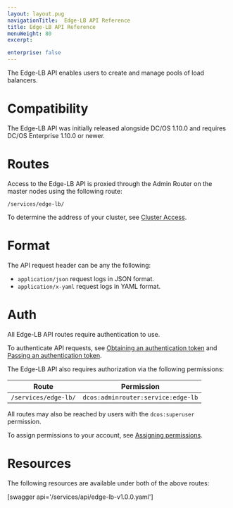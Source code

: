 ```yaml
---
layout: layout.pug
navigationTitle:  Edge-LB API Reference
title: Edge-LB API Reference
menuWeight: 80
excerpt:

enterprise: false
---
```


The Edge-LB API enables users to create and manage pools of load balancers.

# Compatibility

The Edge-LB API was initially released alongside DC/OS 1.10.0 and requires DC/OS Enterprise 1.10.0 or newer.

# Routes

Access to the Edge-LB API is proxied through the Admin Router on the master nodes using the following route:

```
/services/edge-lb/
```

To determine the address of your cluster, see [Cluster Access](/1.10/api/access/).

# Format

The API request header can be any the following:

- `application/json` request logs in JSON format.
- `application/x-yaml` request logs in YAML format.

# Auth

All Edge-LB API routes require authentication to use.

To authenticate API requests, see [Obtaining an authentication token](/1.10/security/iam-api/#obtaining-an-authentication-token) and [Passing an authentication token](/1.10/security/iam-api/#passing-an-authentication-token).

The Edge-LB API also requires authorization via the following permissions:

| Route | Permission |
|-------|----------|
| `/services/edge-lb/` | `dcos:adminrouter:service:edge-lb` |

All routes may also be reached by users with the `dcos:superuser` permission.

To assign permissions to your account, see [Assigning permissions](/1.10/security/perms-reference/).

# Resources

The following resources are available under both of the above routes:

[swagger api='/services/api/edge-lb-v1.0.0.yaml']
